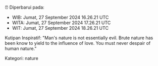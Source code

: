 ⏰ Diperbarui pada:
- WIB: Jumat, 27 September 2024 16.26.21 UTC
- WITA: Jumat, 27 September 2024 17.26.21 UTC
- WIT: Jumat, 27 September 2024 18.26.21 UTC

Kutipan Inspiratif:
"Man's nature is not essentially evil. Brute nature has been know to yield to the influence of love. You must never despair of human nature."


Kategori: nature

